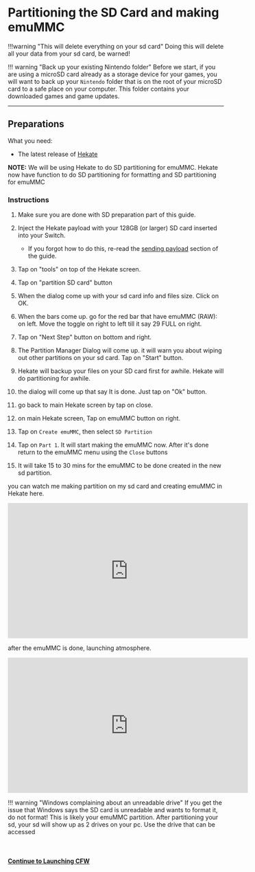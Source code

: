 # Partitioning the SD Card and making emuMMC

!!!warning "This will delete everything on your sd card"
	Doing this will delete all your data from your sd card, be warned!

!!! warning "Back up your existing Nintendo folder"
	Before we start, if you are using a microSD card already as a storage device for your games, you will want to back up your `Nintendo` folder that is on the root of your microSD card to a safe place on your computer. This folder contains your downloaded games and game updates.

-----

## Preparations

What you need:

- The latest release of <a href="https://github.com/CTCaer/hekate/releases" target="_blank">Hekate</a>

<b>NOTE:</b> We will be using Hekate to do SD partitioning for emuMMC.  Hekate now have function to do SD partitioning for formatting and SD partitioning for emuMMC

### Instructions

1. Make sure you are done with SD preparation part of this guide.   

2. Inject the Hekate payload with your 128GB (or larger) SD card inserted into your Switch.
	- If you forgot how to do this, re-read the [sending payload](sending_payload.md) section of the guide.

3. Tap on "tools" on top of the Hekate screen.  

4. Tap on "partition SD card" button   

5. When the dialog come up with your sd card info and files size. Click on OK.    

6. When the bars come up.  go for the red bar that have emuMMC (RAW): on left.  Move the toggle on right to left till it say 29 FULL on right.   

7. Tap on "Next Step" button on bottom and right.    

8. The Partition Manager Dialog will come up. it will warn you about wiping out other partitions on your sd card.  Tap on "Start" button.   

9. Hekate will backup your files on your SD card first for awhile.  Hekate will do partitioning for awhile.   

10. the dialog will come up that say It is done. Just tap on "Ok" button.  

11. go back to main Hekate screen by tap on close.  

12. on main Hekate screen, Tap on emuMMC button on right.  

13. Tap on `Create emuMMC`, then select `SD Partition`

14. Tap on `Part 1`. It will start making the emuMMC now. After it's done return to the emuMMC menu using the `Close` buttons
	
15. It will take 15 to 30 mins for the emuMMC to be done created in the new sd partition.    


you can watch me making partition on my sd card and creating emuMMC in Hekate here.   
<iframe width="560" height="315" src="https://www.youtube.com/embed/5M7qJja0zB8" frameborder="0" allow="accelerometer; autoplay; encrypted-media; gyroscope; picture-in-picture" allowfullscreen></iframe>


after the emuMMC is done, launching atmosphere.   
<iframe width="560" height="315" src="https://www.youtube.com/embed/rC4B930zIxU" frameborder="0" allow="accelerometer; autoplay; encrypted-media; gyroscope; picture-in-picture" allowfullscreen></iframe>



!!! warning "Windows complaining about an unreadable drive"
    If you get the issue that Windows says the SD card is unreadable and wants to format it, do not format! This is likely your emuMMC partition. After partitioning your sd, your sd will show up as 2 drives on your pc. Use the drive that can be accessed
    
&nbsp;

#### [Continue to Launching CFW <i class="fa fa-arrow-circle-right fa-lg"></i>](launching_cfw.md)
